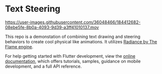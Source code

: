 # Text Steering



https://user-images.githubusercontent.com/36048466/184412682-08ebe5fe-8b0a-4093-9d39-a3ff41010137.mov

This repo is a demonstation of combining text drawing and steering behaviors to create cool physical like animations. It utilizes [Radiance by The Flame engine](https://github.com/flame-engine/radiance).

For help getting started with Flutter development, view the
[online documentation](https://docs.flutter.dev/), which offers tutorials,
samples, guidance on mobile development, and a full API reference.
